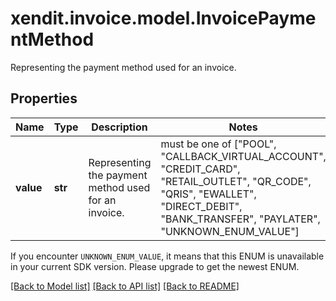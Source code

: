 # xendit.invoice.model.InvoicePaymentMethod

Representing the payment method used for an invoice.

## Properties
| Name | Type | Description | Notes |
| ------------ | ------------- | ------------- | ------------- |
| **value** | **str** | Representing the payment method used for an invoice. |  must be one of ["POOL", "CALLBACK_VIRTUAL_ACCOUNT", "CREDIT_CARD", "RETAIL_OUTLET", "QR_CODE", "QRIS", "EWALLET", "DIRECT_DEBIT", "BANK_TRANSFER", "PAYLATER", "UNKNOWN_ENUM_VALUE"] |

If you encounter `UNKNOWN_ENUM_VALUE`, it means that this ENUM is unavailable in your current SDK version. Please upgrade to get the newest ENUM.

[[Back to Model list]](../README.md#documentation-for-models) [[Back to API list]](../README.md#documentation-for-api-endpoints) [[Back to README]](../README.md)



